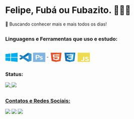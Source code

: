 ##

<div>
  <h1> Felipe, Fubá ou Fubazito. 👨🏾‍💻 </h1>
  <p>🏃 Buscando conhecer mais e mais todos os dias!</p>
</div>

##
### Linguagens e Ferramentas que uso e estudo:

<div style="display: inline_block"><br>
  <img align="center" alt="WINDOWS" height="30" width="40" src="https://raw.githubusercontent.com/devicons/devicon/master/icons/windows8/windows8-original.svg">
  <img align="center" alt="VSCODE" height="30" width="40" src="https://raw.githubusercontent.com/devicons/devicon/master/icons/vscode/vscode-original.svg">
  <img align="center" alt="PHOTOSHOP" height="30" width="40" src="https://raw.githubusercontent.com/devicons/devicon/master/icons/photoshop/photoshop-plain.svg">
  -
  <img align="center" alt="HTML" height="30" width="40" src="https://raw.githubusercontent.com/devicons/devicon/master/icons/html5/html5-original.svg">
  <img align="center" alt="CSS" height="30" width="40" src="https://raw.githubusercontent.com/devicons/devicon/master/icons/css3/css3-original.svg">
  <img align="center" alt="JS" height="30" width="40" src="https://raw.githubusercontent.com/devicons/devicon/master/icons/javascript/javascript-plain.svg">
</div>

##

### Status:
<div>
  <a href="https://github.com/FelipeFuba">
  <img height="160em" src="https://github-readme-stats.vercel.app/api?username=fubazito&show_icons=true&theme=dark&include_all_commits=true&count_private=true"/>
  <img height="160em" src="https://github-readme-stats.vercel.app/api/top-langs/?username=fubazito&layout=compact&langs_count=7&theme=dark"/>
</div>
  
  ##

### Contatos e Redes Sociais: 
<div>
  <ahref = "mailto:felipe.mate897@gmail.com"><img src="https://img.shields.io/badge/Gmail-D14836?style=for-the-badge&logo=gmail&logoColor=white"></a>
  <ahref="https://www.linkedin.com/in/felipe-matheus-0947a71a9/"><img src="https://img.shields.io/badge/-LinkedIn-%230077B5?style=for-the-badge&logo=linkedin&logoColor=white"></a>
  <a href="https://instagram.com/fubazito"><img src="https://img.shields.io/badge/-Instagram-%23E4405F?style=for-the-badge&logo=instagram&logoColor=white"></a>
</div>
  
